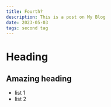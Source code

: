 ```yaml
---
title: Fourth?
description: This is a post on My Blog
date: 2023-05-03
tags: second tag
---
```


# Heading

## Amazing heading

- list 1
- list 2

